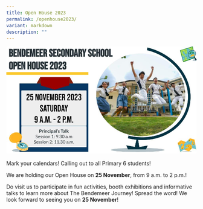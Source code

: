 ```yaml
---
title: Open House 2023
permalink: /openhouse2023/
variant: markdown
description: ""
---
```

![](/images/openhouse2023.jpg)

Mark your calendars! Calling out to all Primary 6 students! 

We are holding our Open House on **25 November**, from 9 a.m. to 2 p.m.! 

Do visit us to participate in fun activities, booth exhibitions and informative talks to learn more about The Bendemeer Journey! Spread the word! We look forward to seeing you on **25 November**! 


